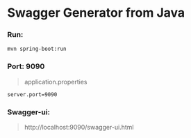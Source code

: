 # Swagger Generator from Java

### Run:
````
mvn spring-boot:run
````

### Port: 9090
> application.properties
````
server.port=9090
````

### Swagger-ui:

>http://localhost:9090/swagger-ui.html